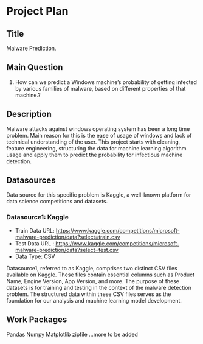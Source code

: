 # Project Plan

## Title
Malware Prediction.

## Main Question
1. How can we predict a Windows machine’s probability of getting infected by various families of malware, based on different properties of that machine.?

## Description
Malware attacks against windows operating system has been a long time problem. Main reason for this is the ease of usage of windows and lack of
technical understanding of the user. This project starts with cleaning, feature engineering, structuring the data for machine learning algorithm 
usage and apply them to predict the probability for infectious machine detection.

## Datasources
Data source for this specific problem is Kaggle, a well-known platform for data science competitions and datasets.

### Datasource1: Kaggle
*  Train Data URL: https://www.kaggle.com/competitions/microsoft-malware-prediction/data?select=train.csv
*  Test Data URL : https://www.kaggle.com/competitions/microsoft-malware-prediction/data?select=test.csv
* Data Type: CSV

Datasource1, referred to as Kaggle, comprises two distinct CSV files available on Kaggle. These files contain essential columns such as Product Name, Engine Version, App Version, and more. The purpose of these datasets is for training and testing in the context of the malware detection problem. The structured data within these CSV files serves as the foundation for our analysis and machine learning model development.

## Work Packages
Pandas
Numpy
Matplotlib
zipfile
...more to be added
